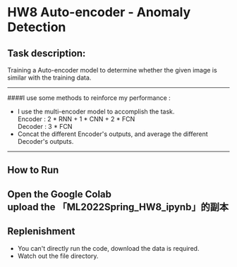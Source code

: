 # HW8 Auto-encoder - Anomaly Detection 
## Task description:
Training a Auto-encoder model to determine whether the given image is similar with the training data.

--------------------------------------------------------------
####I use some methods to reinforce my performance : <br>
* I use the multi-encoder model to accomplish the task.<br>
Encoder : 2 * RNN + 1 * CNN + 2 * FCN <br>
Decoder : 3 * FCN <br>
* Concat the different Encoder's outputs, and average the different Decoder's outputs. <br>
--------------------------------------------------------------
## How to Run
Open the Google Colab<br>
upload the 「ML2022Spring_HW8_ipynb」的副本 <br>
--------------------------------------------------------------
## Replenishment
* You can't directly run the code, download the data is required.
* Watch out the file directory.

